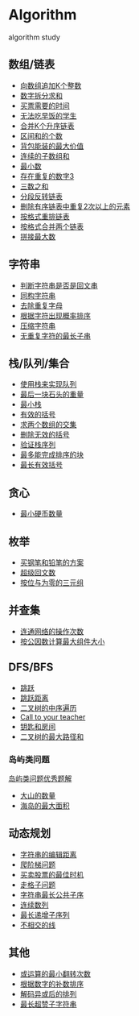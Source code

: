 # Algorithm
algorithm study


## 数组/链表
- [向数组追加K个整数](./src/Append_K_Nums/)
- [数字拆分求和](./src/Split_Chk_Sum/)
- [买票需要的时间](./src/Buy_Ticket_Time/)
- [无法吃早饭的学生](./src/Student_Breakfast/)
- [合并K个升序链表](./src/Merge_K_List/)
- [区间和的个数](./src/Find_Area_Num/)
- [背包能装的最大价值](./src/Max_Price_Package/)
- [连续的子数组和](./src/Serial_Array_Sum/)
- [最小数](./src/Min_Numbers/)
- [存在重复的数字3]()
- [三数之和](./src/Three_Number_Sum/)
- [分段反转链表](./src/Revese_List/)
- [删除有序链表中重复2次以上的元素](./src/Delete_Duplicate_Number/)
- [按格式重排链表](./src/ReSort_List/)
- [按格式合并两个链表](./src/Combine_Two_List/)
- [拼接最大数](./src/Split_Max_Number/)

## 字符串
- [判断字符串是否是回文串](./src/Check_Palindrome/)
- [同构字符串](./src/Isomorphic_Letters/)
- [去除重复字母](./src/Remove_Duplicate_Letters/)
- [根据字符出现概率排序](./src/Sort_By_Frequece/)
- [压缩字符串](./src/Press_Letters/)
- [无重复字符的最长子串](./src/Longest_No_Duplicate_Str/)


## 栈/队列/集合
- [使用栈来实现队列](./src/Stack_Queue/)
- [最后一块石头的重量](./src/Last_Stone_Quality/)
- [最小栈](./src/Min_Stack/)
- [有效的括号](./src/Valid_Brackets/)
- [求两个数组的交集](./src/Two_Arrays_Intersection/)
- [删除无效的括号](./src/Delete_Invalid_Brackets/)
- [验证栈序列](./src/Verity_Stack/)
- [最多能完成排序的块]()
- [最长有效括号](./src/Longest_Valid_Backets/)

## 贪心
- [最小硬币数量](./src/Min_Coin_Number/)

## 枚举
- [买钢笔和铅笔的方案](./src/Buy_Pen_Pencil_Plan/)
- [超级回文数](./src/Super_PalindRome/)
- [按位与为零的三元组](./src/Count_Triplets/)

## 并查集
- [连通网络的操作次数](./src/Connection_Min_Number/)
- [按公因数计算最大组件大小](./src/Largest_Component_Size/)

## DFS/BFS
- [跳跃](./src/Jump/)
- [跳跃距离](./src/Skip_Distance/)
- [二叉树的中序遍历](./src/Middle_Print/)
- [Call to your teacher](./src/Call_to_your_teacher/)
- [钥匙和房间](./src/Key_And_Rooms/)
- [二叉树的最大路径和](./src/Max_Path_Sum/)

### 岛屿类问题

[岛屿类问题优秀题解](https://leetcode.cn/problems/number-of-islands/solutions/211211/dao-yu-lei-wen-ti-de-tong-yong-jie-fa-dfs-bian-li-/)

- [大山的数量](./src/Number_Of_Mountains/)
- [海岛的最大面积](./src/Max_Land_Area/)


## 动态规划
- [字符串的编辑距离](./src/Str_EditLen/)
- [爬阶梯问题](./src/Climb_Stairs_Problem/)
- [买卖股票的最佳时机](./src/Buy_Sockets_Changes/)
- [走格子问题]()
- [字符串最长公共子序]()
- [连续数列](./src/Continuout_Sequence/)
- [最长递增子序列](./src/Length_Of_LIS/)
- [不相交的线]()

## 其他
- [或运算的最小翻转次数](./src/Min_Flips/)
- [根据数字的补数排序](./src/Replenish_Sort/)
- [解码异或后的排列]()
- [最长超赞子字符串](./src/Longest_Beautiful_Str/)